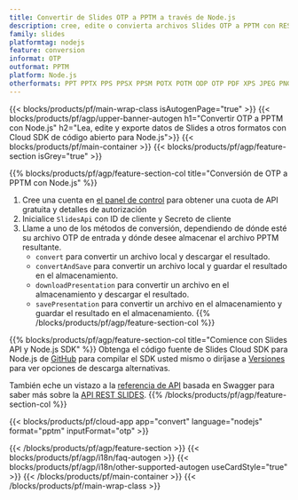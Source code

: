```yaml
---
title: Convertir de Slides OTP a PPTM a través de Node.js
description: cree, edite o convierta archivos Slides OTP a PPTM con REST API y Node.js SDK de código abierto
family: slides
platformtag: nodejs
feature: conversion
informat: OTP
outformat: PPTM
platform: Node.js
otherformats: PPT PPTX PPS PPSX PPSM POTX POTM ODP OTP PDF XPS JPEG PNG BMP TIFF SVG HTML SWF HTML5 GIF XAML MD MPEG4
---
```


{{< blocks/products/pf/main-wrap-class isAutogenPage="true" >}}
{{< blocks/products/pf/agp/upper-banner-autogen h1="Convertir OTP a PPTM con Node.js" h2="Lea, edite y exporte datos de Slides a otros formatos con Cloud SDK de código abierto para Node.js">}}
{{< blocks/products/pf/main-container >}}
{{< blocks/products/pf/agp/feature-section isGrey="true" >}}

{{% blocks/products/pf/agp/feature-section-col title="Conversión de OTP a PPTM con Node.js" %}}
1. Cree una cuenta en <a href="https://dashboard.aspose.cloud/">el panel de control</a> para obtener una cuota de API gratuita y detalles de autorización
1. Inicialice ```SlidesApi``` con ID de cliente y Secreto de cliente
1. Llame a uno de los métodos de conversión, dependiendo de dónde esté su archivo OTP de entrada y dónde desee almacenar el archivo PPTM resultante.
    - ```convert``` para convertir un archivo local y descargar el resultado.
    - ```convertAndSave``` para convertir un archivo local y guardar el resultado en el almacenamiento.
    - ```downloadPresentation``` para convertir un archivo en el almacenamiento y descargar el resultado.
    - ```savePresentation``` para convertir un archivo en el almacenamiento y guardar el resultado en el almacenamiento.
{{% /blocks/products/pf/agp/feature-section-col %}}

{{% blocks/products/pf/agp/feature-section-col title="Comience con Slides API y Node.js SDK" %}}
Obtenga el código fuente de Slides Cloud SDK para Node.js de [GitHub](https://github.com/aspose-slides-cloud/aspose-slides-cloud-nodejs) para compilar el SDK usted mismo o diríjase a [Versiones](https://releases.aspose.cloud/) para ver opciones de descarga alternativas.

También eche un vistazo a la [referencia de API](https://apireference.aspose.cloud/slides/) basada en Swagger para saber más sobre la [API REST SLIDES](https://products.aspose.cloud/slides/curl/).
{{% /blocks/products/pf/agp/feature-section-col %}}

{{< blocks/products/pf/cloud-app app="convert" language="nodejs" format="pptm" inputFormat="otp" >}}

{{< /blocks/products/pf/agp/feature-section >}}
{{< blocks/products/pf/agp/i18n/faq-autogen >}}
{{< blocks/products/pf/agp/i18n/other-supported-autogen useCardStyle="true" >}}
{{< /blocks/products/pf/main-container >}}
{{< /blocks/products/pf/main-wrap-class >}}